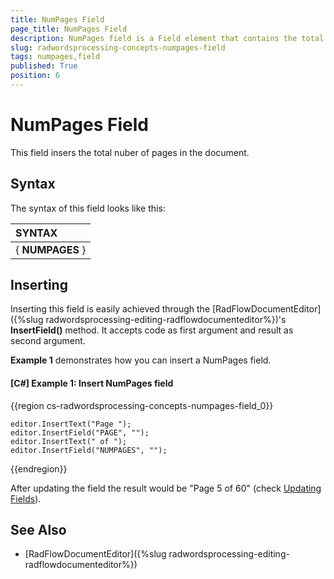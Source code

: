 ```yaml
---
title: NumPages Field
page_title: NumPages Field
description: NumPages field is a Field element that contains the total number of pages.
slug: radwordsprocessing-concepts-numpages-field
tags: numpages,field
published: True
position: 6
---
```


# NumPages Field
 
This field insers the total nuber of pages in the document.  

## Syntax

The syntax of this field looks like this: 

| SYNTAX | 
| :--- |
| { **NUMPAGES** } |

## Inserting

Inserting this field is easily achieved through the [RadFlowDocumentEditor]({%slug radwordsprocessing-editing-radflowdocumenteditor%})'s __InsertField()__ method. It accepts code as first argument and result as second argument.

__Example 1__ demonstrates how you can insert a NumPages field.
        

#### __[C#] Example 1: Insert NumPages field__

{{region cs-radwordsprocessing-concepts-numpages-field_0}}

    editor.InsertText("Page ");
    editor.InsertField("PAGE", "");
    editor.InsertText(" of ");
    editor.InsertField("NUMPAGES", "");

{{endregion}}


After updating the field the result would be "Page 5 of 60" (check [Updating Fields](https://docs.telerik.com/devtools/document-processing/libraries/radwordsprocessing/concepts/fields/fields#updating-fields)).

## See Also

* [RadFlowDocumentEditor]({%slug radwordsprocessing-editing-radflowdocumenteditor%})